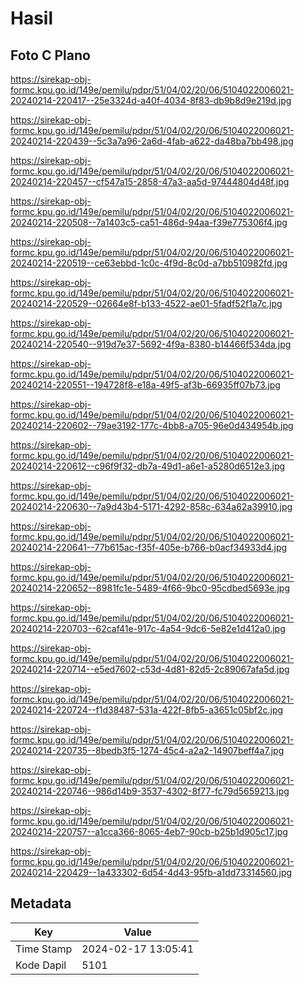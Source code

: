 # Hasil

## Foto C Plano

https://sirekap-obj-formc.kpu.go.id/149e/pemilu/pdpr/51/04/02/20/06/5104022006021-20240214-220417--25e3324d-a40f-4034-8f83-db9b8d9e219d.jpg

https://sirekap-obj-formc.kpu.go.id/149e/pemilu/pdpr/51/04/02/20/06/5104022006021-20240214-220439--5c3a7a96-2a6d-4fab-a622-da48ba7bb498.jpg

https://sirekap-obj-formc.kpu.go.id/149e/pemilu/pdpr/51/04/02/20/06/5104022006021-20240214-220457--cf547a15-2858-47a3-aa5d-97444804d48f.jpg

https://sirekap-obj-formc.kpu.go.id/149e/pemilu/pdpr/51/04/02/20/06/5104022006021-20240214-220508--7a1403c5-ca51-486d-94aa-f39e775306f4.jpg

https://sirekap-obj-formc.kpu.go.id/149e/pemilu/pdpr/51/04/02/20/06/5104022006021-20240214-220519--ce63ebbd-1c0c-4f9d-8c0d-a7bb510982fd.jpg

https://sirekap-obj-formc.kpu.go.id/149e/pemilu/pdpr/51/04/02/20/06/5104022006021-20240214-220529--02664e8f-b133-4522-ae01-5fadf52f1a7c.jpg

https://sirekap-obj-formc.kpu.go.id/149e/pemilu/pdpr/51/04/02/20/06/5104022006021-20240214-220540--919d7e37-5692-4f9a-8380-b14466f534da.jpg

https://sirekap-obj-formc.kpu.go.id/149e/pemilu/pdpr/51/04/02/20/06/5104022006021-20240214-220551--194728f8-e18a-49f5-af3b-66935ff07b73.jpg

https://sirekap-obj-formc.kpu.go.id/149e/pemilu/pdpr/51/04/02/20/06/5104022006021-20240214-220602--79ae3192-177c-4bb8-a705-96e0d434954b.jpg

https://sirekap-obj-formc.kpu.go.id/149e/pemilu/pdpr/51/04/02/20/06/5104022006021-20240214-220612--c96f9f32-db7a-49d1-a6e1-a5280d6512e3.jpg

https://sirekap-obj-formc.kpu.go.id/149e/pemilu/pdpr/51/04/02/20/06/5104022006021-20240214-220630--7a9d43b4-5171-4292-858c-634a62a39910.jpg

https://sirekap-obj-formc.kpu.go.id/149e/pemilu/pdpr/51/04/02/20/06/5104022006021-20240214-220641--77b615ac-f35f-405e-b766-b0acf34933d4.jpg

https://sirekap-obj-formc.kpu.go.id/149e/pemilu/pdpr/51/04/02/20/06/5104022006021-20240214-220652--8981fc1e-5489-4f66-9bc0-95cdbed5693e.jpg

https://sirekap-obj-formc.kpu.go.id/149e/pemilu/pdpr/51/04/02/20/06/5104022006021-20240214-220703--62caf41e-917c-4a54-9dc6-5e82e1d412a0.jpg

https://sirekap-obj-formc.kpu.go.id/149e/pemilu/pdpr/51/04/02/20/06/5104022006021-20240214-220714--e5ed7602-c53d-4d81-82d5-2c89067afa5d.jpg

https://sirekap-obj-formc.kpu.go.id/149e/pemilu/pdpr/51/04/02/20/06/5104022006021-20240214-220724--f1d38487-531a-422f-8fb5-a3651c05bf2c.jpg

https://sirekap-obj-formc.kpu.go.id/149e/pemilu/pdpr/51/04/02/20/06/5104022006021-20240214-220735--8bedb3f5-1274-45c4-a2a2-14907beff4a7.jpg

https://sirekap-obj-formc.kpu.go.id/149e/pemilu/pdpr/51/04/02/20/06/5104022006021-20240214-220746--986d14b9-3537-4302-8f77-fc79d5659213.jpg

https://sirekap-obj-formc.kpu.go.id/149e/pemilu/pdpr/51/04/02/20/06/5104022006021-20240214-220757--a1cca366-8065-4eb7-90cb-b25b1d905c17.jpg

https://sirekap-obj-formc.kpu.go.id/149e/pemilu/pdpr/51/04/02/20/06/5104022006021-20240214-220429--1a433302-6d54-4d43-95fb-a1dd73314560.jpg


## Metadata

| Key        | Value               |
| ---------- | ------------------- |
| Time Stamp | 2024-02-17 13:05:41 |
| Kode Dapil | 5101                |



